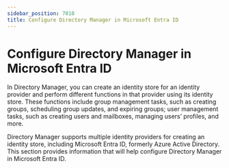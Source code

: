 ```yaml
---
sidebar_position: 7010
title: Configure Directory Manager in Microsoft Entra ID
---
```


# Configure Directory Manager in Microsoft Entra ID

In Directory Manager, you can create an identity store for an identity provider and perform different functions in that provider using its identity store. These functions include group management tasks, such as creating groups, scheduling group updates, and expiring groups; user management tasks, such as creating users and mailboxes, managing users’ profiles, and more.

Directory Manager supports multiple identity providers for creating an identity store, including Microsoft Entra ID, formerly Azure Active Directory. This section provides information that will help configure Directory Manager in Microsoft Entra ID.